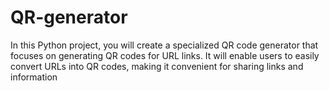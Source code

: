 # QR-generator
In this Python project, you will create a specialized QR code generator that focuses on generating QR codes for URL links. It will enable users to easily convert URLs into QR codes, making it convenient for sharing links and information
